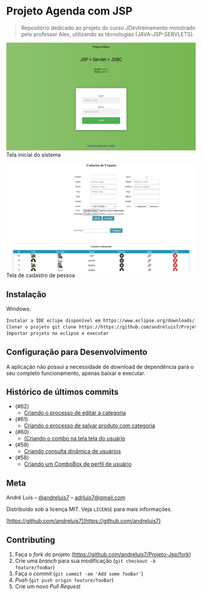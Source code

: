 # Projeto Agenda com JSP
> Repositório dedicado ao projeto do curso JDevtreinamento ministrado pelo professor Alex, utilizando as técnologias (JAVA-JSP-SERVLETS).

![](WebContent/resources/img/inicio.png)
Tela inicial do sistema

![](WebContent/resources/img/cadastro.png)
Tela de cadastro de pessoa

## Instalação

Windows:

```sh
Instalar a IDE eclipe disponível em https://www.eclipse.org/downloads/
Clonar o projeto git clone https://https://github.com/andreluis7/Projeto-Jsp.git
Importar projeto no eclipse e executar
```

## Configuração para Desenvolvimento

A aplicação não possui a necessidade de download de dependência para o seu completo funcionamento, apenas baixar e executar.

## Histórico de últimos commits

* (#62) 
    * [Criando o processo de editar a categoria](https://github.com/andreluis7/Projeto-Jsp/commit/4b37fc00aa221611e9e1bef339aba924d3a3fdaf)
* (#61) 
    * [Criando o processo de salvar produto com categoria](https://github.com/andreluis7/Projeto-Jsp/commit/16832f34437dc78501c0159666444b1c078ceca3)
* (#60) 
    * [(Criando o combo na tela tela do usuário](https://github.com/andreluis7/Projeto-Jsp/commit/de3038f1f91087d546df6e43a937229656b513a5)
* (#59) 
    * [Criando consulta dinâmica de usuários](https://github.com/andreluis7/Projeto-Jsp/commit/7af96fc53ad3abce3cc84afd28b6ed19030c7ff2)
* (#58) 
    * [Criando um ComboBox de perfil de usuário](https://github.com/andreluis7/Projeto-Jsp/commit/a3ebc6c8659299f7ae170810c5eee8dc209a75d9)

## Meta

André Luís – [@andreluis7](https://www.linkedin.com/in/andreluis7) – adrluis7@gmail.com

Distribuído sob a licença MIT. Veja `LICENSE` para mais informações.

[https://github.com/andreluis7](https://github.com/andreluis7)

## Contributing

1. Faça o _fork_ do projeto (<https://github.com/andreluis7/Projeto-Jsp/fork>)
2. Crie uma _branch_ para sua modificação (`git checkout -b feature/fooBar`)
3. Faça o _commit_ (`git commit -am 'Add some fooBar'`)
4. _Push_ (`git push origin feature/fooBar`)
5. Crie um novo _Pull Request_

